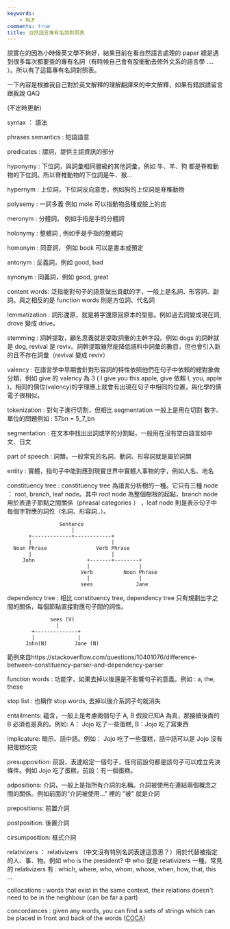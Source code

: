 ```yaml
---
keywords:
    - NLP
comments: true
title: 自然語言專有名詞對照表
---
```


說實在的因為小時候英文學不夠好，結果目前在看自然語言處理的 paper 總是遇到很多每次都要查的專有名詞（有時候自己會有股衝動去修外文系的語言學 .... ）。所以有了這篇專有名詞對照表。

一下內容是根據我自己對於英文解釋的理解翻譯來的中文解釋，如果有錯誤請留言跟我說 QAQ

(不定時更新)

syntax ： 語法

phrases semantics : 短語語意

predicates : 謂詞，提供主語資訊的部分

hyponymy : 下位詞，與詞彙相同層級的其他詞彙，例如 牛、羊、狗 都是脊椎動物的下位詞。所以脊椎動物的下位詞是牛、猴... 

hypernym : 上位詞，下位詞反向意思，例如狗的上位詞是脊椎動物

polysemy : 一詞多義 例如 mole 可以指動物品種或臉上的痣

meronym : 分體詞， 例如手指是手的分體詞

holonymy : 整體詞 , 例如手是手指的整體詞 

homonym : 同音詞， 例如 book 可以是書本或預定

antonym : 反義詞，例如 good, bad

synonym : 同義詞，例如 good, great

content words: 泛指能對句子的語意做出貢獻的字，一般上是名詞、形容詞、副詞。與之相反的是 function words 則是方位詞、代名詞

lemmatization : 詞形還原，就是將字還原回原本的型態。例如過去詞變成現在詞, drove 變成 drive。

stemming : 詞幹提取，顧名思義就是提取詞彙的主幹字段。例如 dogs 的詞幹就是 dog, revival 是 reviv。詞幹提取雖然能降低語料中詞彙的數目，但也會引入新的且不存在詞彙（revival 變成 reviv）

valency : 在語言學中早期會針對形容詞的特性依照他們在句子中依賴的總對象做分類，例如 give 的 valency 為 3 ( I give you this apple, give 依賴 I, you, apple )。相同的價位(valency)的字理應上就會有出現在句子中相同的位置，與化學的價電子很相似。

tokenization : 對句子進行切割，但相比 segmentation 一般上是用在切割 數字、單位的問題例如 : 57bn = 5_7_bn

segmentation : 在文本中找出出詞或字的分割點，一般用在沒有空白語言如中文、日文

part of speech : 詞類，一般常見的名詞、動詞、形容詞就是屬於詞類

entity : 實體，指句子中能對應到現實世界中實體人事物的字，例如人名、地名

constituency tree :  constituency tree 為語言分析樹的一種。它只有三種 node ： root,  branch, leaf node。其中 root node 為整個樹根的起點，branch node 用於表達子節點之間關係（phrasal categories ） ，leaf node 則是表示句子中每個字對應的詞性（名詞、形容詞..）。


                     Sentence
                         |
           +-------------+------------+
           |                          |
      Noun Phrase                Verb Phrase
           |                          |
         John                 +-------+--------+
                              |                |
                            Verb          Noun Phrase
                              |                |
                            sees              Jane

dependency tree : 相比 constituency tree, dependency tree 只有規劃出字之間的關係，每個節點直接對應句子間的詞性。

                  sees (V)
                    |
            +--------------+
            |              |
          John(N)         Jane (N)

範例來自https://stackoverflow.com/questions/10401076/difference-between-constituency-parser-and-dependency-parser


function words : 功能字，如果去掉以後還是不影響句子的意義。例如 : a, the, these 

stop list : 也稱作 stop words, 去掉以後介系詞子句就消失

entailments: 蘊含，一般上是考慮兩個句子 A, B 假設已知A 為真，那接續後面的 B 必須也是真的。例如: A： Jojo 吃了一些蛋糕, B：Jojo 吃了寫東西

implicature: 暗示、話中話。例如： Jojo 吃了一些蛋糕，話中話可以是 Jojo 沒有把蛋糕吃完

presupposition: 前設，表達給定一個句子，任何前設句都是該句子可以成立先決條件。例如 Jojo 吃了蛋糕，前設：有一個蛋糕。

adpositions: 介詞，一般上是指所有介詞的名稱。介詞被使用在連結兩個概念之間的關係。例如前面的“介詞被使用...” 裡的 "被" 就是介詞

prepositions: 前置介詞

postposition: 後置介詞

cirsumposition: 框式介詞

relativizers ： relativizers （中文沒有特別名詞表達這意思？）用於代替被指定的人、事、物。例如 who is the president? 中 who 就是  relativizers 一種。常見的 relativizers 有 : which, where, who, whom, whose, when, how, that, this ... 

collocations : words that exist in the same context, their relations doesn't need to be in the neighbour (can be far a part)

concordances : given any words, you can find a sets of strings which can be placed in front and back of the words ([COCA](https://www.english-corpora.org/coca/))


